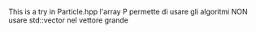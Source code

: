 This is a try
in Particle.hpp l'array P permette di usare gli algoritmi
NON usare std::vector nel vettore grande

